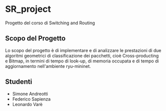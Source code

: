 # SR_project

Progetto del corso di Switching and Routing

## Scopo del Progetto

Lo scopo del progetto è di implementare e di analizzare le prestazioni di due algoritmi geometrici di classificazione dei pacchetti, cioè Cross-producting e Bitmap, in termini di tempo di look-up, di memoria occupata e di tempo di aggiornamento nell'ambiente ryu-mininet.

## Studenti
* Simone Andreotti
* Federico Sapienza
* Leonardo Varè
